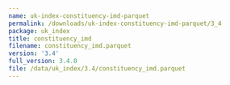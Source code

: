 ```yaml
---
name: uk-index-constituency-imd-parquet
permalink: /downloads/uk-index-constituency-imd-parquet/3_4
package: uk_index
title: constituency_imd
filename: constituency_imd.parquet
version: '3.4'
full_version: 3.4.0
file: /data/uk_index/3.4/constituency_imd.parquet
---
```

